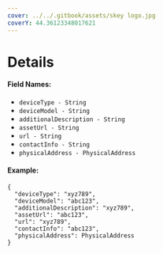 ```yaml
---
cover: ../../.gitbook/assets/skey logo.jpg
coverY: 44.36123348017621
---
```


# Details

#### Field Names:

* `deviceType - String`
* `deviceModel - String`
* `additionalDescription - String`
* `assetUrl - String`
* `url - String`
* `contactInfo - String`
* `physicalAddress - PhysicalAddress`

#### Example:

```
{
  "deviceType": "xyz789",
  "deviceModel": "abc123",
  "additionalDescription": "xyz789",
  "assetUrl": "abc123",
  "url": "xyz789",
  "contactInfo": "abc123",
  "physicalAddress": PhysicalAddress
}
```
